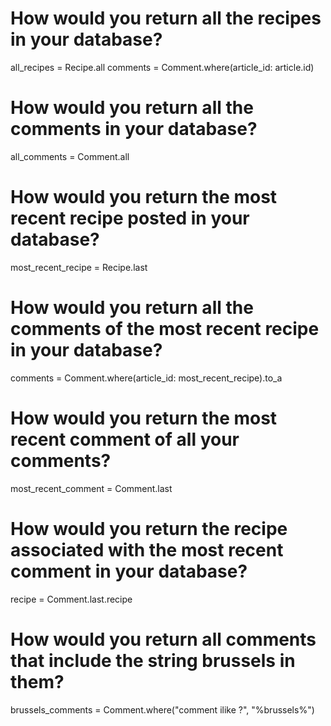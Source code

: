 # How would you return all the recipes in your database?
  all_recipes = Recipe.all
  comments = Comment.where(article_id: article.id)

# How would you return all the comments in your database?
  all_comments = Comment.all

# How would you return the most recent recipe posted in your database?
  most_recent_recipe = Recipe.last

# How would you return all the comments of the most recent recipe in your database?
  comments = Comment.where(article_id: most_recent_recipe).to_a

# How would you return the most recent comment of all your comments?
  most_recent_comment = Comment.last

# How would you return the recipe associated with the most recent comment in your database?
  recipe = Comment.last.recipe

# How would you return all comments that include the string brussels in them?
  brussels_comments = Comment.where("comment ilike ?", "%brussels%")
